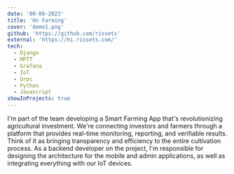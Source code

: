 ```yaml
---
date: '09-08-2023'
title: 'On Farming'
cover: 'demo1.png'
github: 'https://github.com/rissets'
external: 'https://hi.rissets.com/'
tech:
  - Django
  - MPTT
  - Grafana
  - IoT
  - Grpc
  - Python
  - Javascript
showInProjects: true
---
```


I'm part of the team developing a Smart Farming App that's revolutionizing agricultural investment. We're connecting investors and farmers through a platform that provides real-time monitoring, reporting, and verifiable results. Think of it as bringing transparency and efficiency to the entire cultivation process. As a backend developer on the project, I'm responsible for designing the architecture for the mobile and admin applications, as well as integrating everything with our IoT devices.
